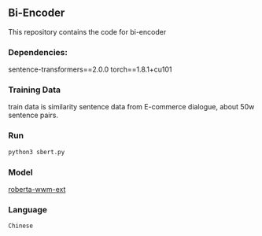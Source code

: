 ## Bi-Encoder

This repository contains the code for bi-encoder

### Dependencies: 
sentence-transformers==2.0.0
torch==1.8.1+cu101



### Training Data
train data is similarity sentence data from E-commerce dialogue, about 50w sentence pairs.

### Run 
```bash
python3 sbert.py 
```

### Model
[roberta-wwm-ext](https://huggingface.co/tuhailong/bi_encoder_roberta-wwm-ext)

### Language
    Chinese
